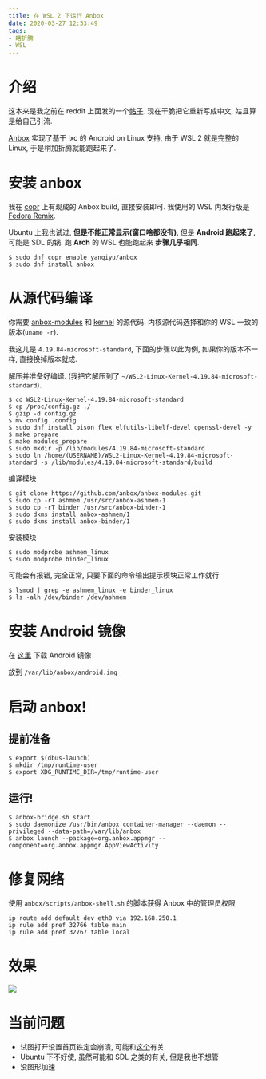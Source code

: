 ```yaml
---
title: 在 WSL 2 下运行 Anbox
date: 2020-03-27 12:53:49
tags: 
- 瞎折腾
- WSL
---
```


# 介绍

这本来是我之前在 reddit 上面发的一个[帖子](https://www.reddit.com/r/bashonubuntuonwindows/comments/eofn5s/run_anbox_on_wsl_2/). 现在干脆把它重新写成中文, 姑且算是给自己引流.

[Anbox](https://anbox.io/) 实现了基于 lxc 的 Android on Linux 支持, 由于 WSL 2 就是完整的 Linux, 于是稍加折腾就能跑起来了. 

# 安装 anbox

我在 [copr](https://copr.fedorainfracloud.org/coprs/yanqiyu/anbox/) 上有现成的 Anbox build, 直接安装即可. 我使用的 WSL 内发行版是 [Fedora Remix](https://github.com/WhitewaterFoundry/Fedora-Remix-for-WSL).

Ubuntu 上我也试过, **但是不能正常显示(窗口啥都没有)**, 但是 **Android 跑起来了**, 可能是 SDL 的锅. 跑 **Arch** 的 WSL 也能跑起来 **步骤几乎相同**.
    
    $ sudo dnf copr enable yanqiyu/anbox
    $ sudo dnf install anbox

# 从源代码编译

你需要 [anbox-modules](https://github.com/anbox/anbox-modules) 和 [kernel](https://github.com/microsoft/WSL2-Linux-Kernel/releases) 的源代码. 内核源代码选择和你的 WSL 一致的版本(`uname -r`).

我这儿是 `4.19.84-microsoft-standard`, 下面的步骤以此为例, 如果你的版本不一样, 直接换掉版本就成.

解压并准备好编译. (我把它解压到了 `~/WSL2-Linux-Kernel-4.19.84-microsoft-standard`).

    $ cd WSL2-Linux-Kernel-4.19.84-microsoft-standard
    $ cp /proc/config.gz ./
    $ gzip -d config.gz
    $ mv config .config
    $ sudo dnf install bison flex elfutils-libelf-devel openssl-devel -y
    $ make prepare
    $ make modules_prepare
    $ sudo mkdir -p /lib/modules/4.19.84-microsoft-standard
    $ sudo ln /home/(USERNAME)/WSL2-Linux-Kernel-4.19.84-microsoft-standard -s /lib/modules/4.19.84-microsoft-standard/build

编译模块

    $ git clone https://github.com/anbox/anbox-modules.git
    $ sudo cp -rT ashmem /usr/src/anbox-ashmem-1
    $ sudo cp -rT binder /usr/src/anbox-binder-1
    $ sudo dkms install anbox-ashmem/1
    $ sudo dkms install anbox-binder/1

安装模块

    $ sudo modprobe ashmem_linux
    $ sudo modprobe binder_linux

可能会有报错, 完全正常, 只要下面的命令输出提示模块正常工作就行

    $ lsmod | grep -e ashmem_linux -e binder_linux
    $ ls -alh /dev/binder /dev/ashmem

# 安装 Android 镜像

在 [这里](https://build.anbox.io/android-images) 下载 Android 镜像

放到 `/var/lib/anbox/android.img`

# 启动 anbox!

## 提前准备

    $ export $(dbus-launch)
    $ mkdir /tmp/runtime-user
    $ export XDG_RUNTIME_DIR=/tmp/runtime-user

## 运行!

    $ anbox-bridge.sh start
    $ sudo daemonize /usr/bin/anbox container-manager --daemon --privileged --data-path=/var/lib/anbox
    $ anbox launch --package=org.anbox.appmgr --component=org.anbox.appmgr.AppViewActivity

# 修复网络

使用 `anbox/scripts/anbox-shell.sh` 的脚本获得 Anbox 中的管理员权限

    ip route add default dev eth0 via 192.168.250.1
    ip rule add pref 32766 table main
    ip rule add pref 32767 table local

# 效果

![](/img/anbox-in-wsl/1.png)


# 当前问题

* 试图打开设置首页铁定会崩溃, 可能和[这个](https://github.com/anbox/anbox-modules/issues/41)有关
* Ubuntu 下不好使, 虽然可能和 SDL 之类的有关, 但是我也不想管
* 没图形加速